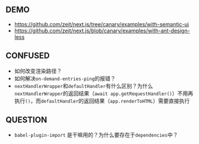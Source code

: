 ## DEMO

- https://github.com/zeit/next.js/tree/canary/examples/with-semantic-ui
- https://github.com/zeit/next.js/blob/canary/examples/with-ant-design-less


## CONFUSED

- 如何改变渲染路径？
- 如何解决`on-demand-entries-ping`的报错？
- `nextHandlerWrapper`和`defaultHandler`有什么区别？为什么`nextHandlerWrapper`的返回结果（`await app.getRequestHandler()`）不用再执行`()`，而`defaultHandler`的返回结果（`app.renderToHTML`）需要直接执行

## QUESTION

- `babel-plugin-import` 是干嘛用的？为什么要存在于`dependencies`中？